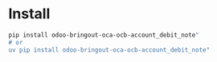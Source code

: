 # Install

```bash
pip install odoo-bringout-oca-ocb-account_debit_note"
# or
uv pip install odoo-bringout-oca-ocb-account_debit_note"
```
